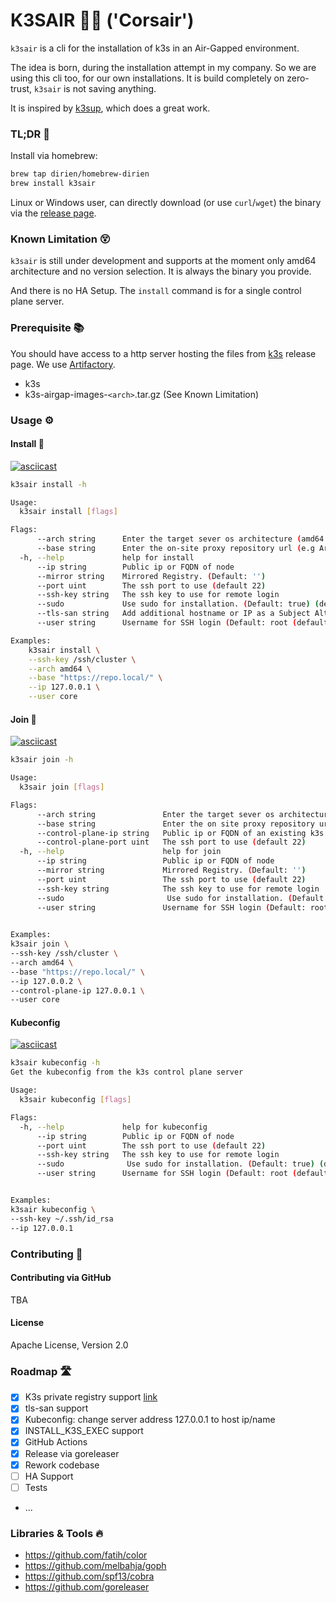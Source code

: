 # K3SAIR 🏴‍☠️️ ('Corsair')

`k3sair` is a cli for the installation of k3s in an Air-Gapped environment.

The idea is born, during the installation attempt in my company. So we are using this cli too, for our own
installations. It is build completely on zero-trust, `k3sair` is not saving anything.

It is inspired by [k3sup](https://github.com/alexellis/k3sup), which does a great work.

### TL;DR 🚀

Install via homebrew:

```bash
brew tap dirien/homebrew-dirien
brew install k3sair
```

Linux or Windows user, can directly download (or use `curl`/`wget`) the binary via
the [release page](https://github.com/dirien/k3sair-cli/releases).

### Known Limitation 😵

`k3sair` is still under development and supports at the moment only amd64 architecture and no version selection. It is
always the binary you provide.

And there is no HA Setup. The `install` command is for a single control plane server.

### Prerequisite 📚

You should have access to a http server hosting the files from [k3s](https://github.com/k3s-io/k3s) release page. We
use [Artifactory](https://jfrog.com/).

- k3s
- k3s-airgap-images-`<arch>`.tar.gz (See Known Limitation)

### Usage ⚙️

#### Install 💾

[![asciicast](https://asciinema.org/a/420950.svg)](https://asciinema.org/a/420950)

```bash
k3sair install -h

Usage:
  k3sair install [flags]

Flags:
      --arch string      Enter the target sever os architecture (amd64 supported atm)
      --base string      Enter the on-site proxy repository url (e.g Artifactory)
  -h, --help             help for install
      --ip string        Public ip or FQDN of node
      --mirror string    Mirrored Registry. (Default: '')
      --port uint        The ssh port to use (default 22)
      --ssh-key string   The ssh key to use for remote login
      --sudo             Use sudo for installation. (Default: true) (default true)
      --tls-san string   Add additional hostname or IP as a Subject Alternative Name in the TLS cert
      --user string      Username for SSH login (Default: root (default "root")

Examples:
    k3sair install \
    --ssh-key /ssh/cluster \
    --arch amd64 \
    --base "https://repo.local/" \
    --ip 127.0.0.1 \
    --user core
```

#### Join 🚪

[![asciicast](https://asciinema.org/a/420961.svg)](https://asciinema.org/a/420961)

```bash
k3sair join -h   

Usage:
  k3sair join [flags]

Flags:
      --arch string               Enter the target sever os architecture (amd64 supported atm)
      --base string               Enter the on site proxy repository url (e.g Artifactory)
      --control-plane-ip string   Public ip or FQDN of an existing k3s server
      --control-plane-port uint   The ssh port to use (default 22)
  -h, --help                      help for join
      --ip string                 Public ip or FQDN of node
      --mirror string             Mirrored Registry. (Default: '')
      --port uint                 The ssh port to use (default 22)
      --ssh-key string            The ssh key to use for remote login
      --sudo                       Use sudo for installation. (Default: true) (default true)
      --user string               Username for SSH login (Default: root (default "root")
      

Examples:
k3sair join \
--ssh-key /ssh/cluster \
--arch amd64 \
--base "https://repo.local/" \
--ip 127.0.0.2 \
--control-plane-ip 127.0.0.1 \
--user core
```

#### Kubeconfig

[![asciicast](https://asciinema.org/a/420965.svg)](https://asciinema.org/a/420965)

```bash
k3sair kubeconfig -h
Get the kubeconfig from the k3s control plane server

Usage:
  k3sair kubeconfig [flags]

Flags:
  -h, --help             help for kubeconfig
      --ip string        Public ip or FQDN of node
      --port uint        The ssh port to use (default 22)
      --ssh-key string   The ssh key to use for remote login
      --sudo              Use sudo for installation. (Default: true) (default true)
      --user string      Username for SSH login (Default: root (default "root")


Examples:
k3sair kubeconfig \
--ssh-key ~/.ssh/id_rsa
--ip 127.0.0.1
```

### Contributing 🤝

#### Contributing via GitHub

TBA

#### License

Apache License, Version 2.0

### Roadmap 🛣️

- [x] K3s private registry support [link](https://rancher.com/docs/k3s/latest/en/installation/private-registry/)
- [x] tls-san support
- [x] Kubeconfig: change server address 127.0.0.1 to host ip/name
- [x] INSTALL_K3S_EXEC support
- [x] GitHub Actions
- [x] Release via goreleaser
- [x] Rework codebase
- [ ] HA Support
- [ ] Tests
- ...

### Libraries & Tools 🔥

- https://github.com/fatih/color
- https://github.com/melbahja/goph
- https://github.com/spf13/cobra
- https://github.com/goreleaser
